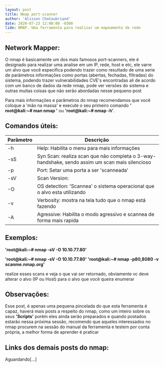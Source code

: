 ```yaml
---
layout: post
title: Nmap port-scanner
author: 'Alisson Chataubriand'
date: 2020-07-23 12:00:00 -0300
lide: NMAP. Uma ferramenta para realizar um mapeamento de rede
---
```


## Network Mapper:

O nmap é basicamente um dos mais famosos port-scanners, ele é designado para realizar uma analise em um IP,  rede, host e etc, ele varre um alvo que você especifica podendo trazer como resultado de uma serie de parâmetros
informações como portas (abertas, fechadas, filtradas) do sistema, podendo trazer vulnerabilidades CVE's encontradas ali de acordo com um banco de dados da rede nmap, pode ver versões do sistema e outras muitas coisas que não serão abordadas nesse pequeno post 

Para mais informações e parâmetros do nmap recomendamos que você coloque a 'mão na massa' e execute o seu primeiro comando 
**' root@kali:~# man nmap '** ou **'root@kali:~# nmap -h'**.

## Comandos úteis:

<table class="table">
  <thead>
    <tr>
      <th scope="col">Parâmetro</th>
      <th scope="col">Descrição</th>
    </tr>
  </thead>
  <tbody>
    <tr>
      <td>-h</td>
      <td>Help: Habilita o menu para mais informações</td>
    </tr>
    <tr>
      <td>-sS</td>
      <td>Syn Scan:
      realiza scan que não completa o 3-way-handshake, sendo assim um scan mais silencioso </td>
    </tr>
    <tr>
      <td>-p</td>
      <td>Port: Setar uma porta a ser 'scanneada'</td>
    </tr>
    <tr>
      <td>-sV</td>
      <td>Scan Version:</td>
    </tr>    
    <tr>
     <td>-O</td>
     <td>OS detection: 'Scannea'  o sistema operacional que o alvo esta utilizando</td>
    </tr>
    <tr>
     <td>-v</td>
     <td>Verbosity: mostra na tela tudo que o nmap está fazendo</td>
    </tr>
    <tr>
     <td>-A</td>
     <td>Agressive: Habilita o modo agressivo e scannea de forma mais rapida</td>
    </tr>
    
  </tbody>
</table>


## Exemplos:

**'root@kali:~# nmap -sV -O 10.10.77.80'**

**'root@kali:~# nmap -sV -O 10.10.77.80'**
**'root@kali:~# nmap -p80,8080 -v scanme.nmap.org'**

realize esses scans e veja o que vai ser retornado, obviamente vc deve alterar o alvo (IP ou Host) para o alvo que você queira enumerar 




## Observações:

Esse post, é apenas uma pequena pincelada do que esta ferramenta é capaz, haverá mais posts a respeito do nmap, como um inteiro sobre os seus **'Scripts'** porém eles ainda serão preparados e quando postados estarão nessa próxima sessão, recomendo que aqueles interessados no nmap procurem na sessão do manual da ferramenta e testem por conta própria, a melhor forma de aprender é praticar 

## Links dos demais posts do nmap:
Aguardando[...]


